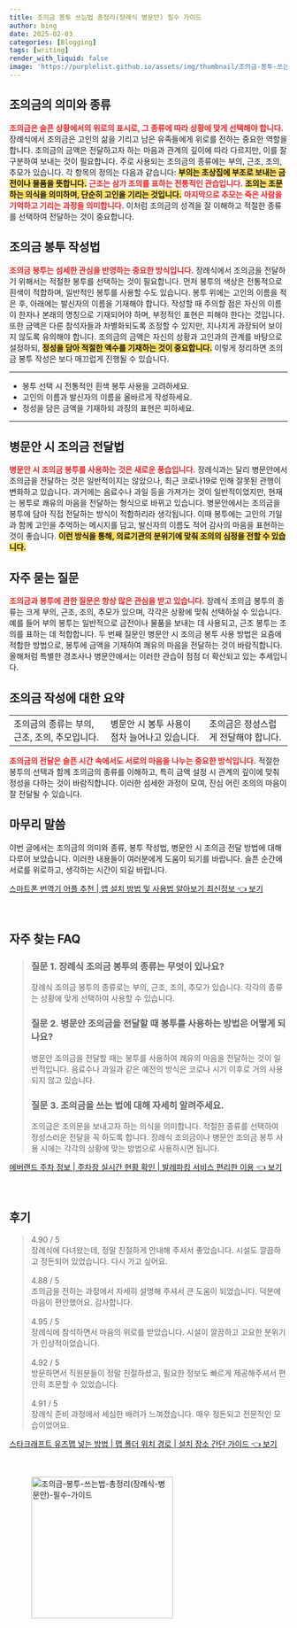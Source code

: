 ```yaml
---
title: 조의금 봉투 쓰는법 총정리(장례식 병문안) 필수 가이드
author: bing
date: 2025-02-03
categories: [Blogging]
tags: [writing]
render_with_liquid: false
image: 'https://purplelist.github.io/assets/img/thumbnail/조의금-봉투-쓰는법-총정리(장례식-병문안)-필수-가이드.webp'
---
```



<h2 id='조의금의 의미와 종류'>조의금의 의미와 종류</h2>

<p><b><span style="color: #ee2323;">조의금은 슬픈 상황에서의 위로의 표시로, 그 종류에 따라 상황에 맞게 선택해야 합니다.</span></b> 장례식에서 조의금은 고인의 삶을 기리고 남은 유족들에게 위로를 전하는 중요한 역할을 합니다. 조의금의 금액은 전달하고자 하는 마음과 관계의 깊이에 따라 다르지만, 이를 잘 구분하여 보내는 것이 필요합니다. 주로 사용되는 조의금의 종류에는 부의, 근조, 조의, 추모가 있습니다. 각 항목의 정의는 다음과 같습니다: <b><span style="background-color: #ffe066;">부의는 초상집에 부조로 보내는 금전이나 물품을 뜻합니다.</span></b> <b><span style="color: #ee2323;">근조는 삼가 조의를 표하는 전통적인 관습입니다.</span></b> <b><span style="background-color: #ffe066;">조의는 조문하는 의식을 의미하며, 단순히 고인을 기리는 것입니다.</span></b> <b><span style="color: #ee2323;">마지막으로 추모는 죽은 사람을 기억하고 기리는 과정을 의미합니다.</span></b> 이처럼 조의금의 성격을 잘 이해하고 적절한 종류를 선택하여 전달하는 것이 중요합니다.</p>

<h2 id='조의금 봉투 작성법'>조의금 봉투 작성법</h2>

<p><b><span style="color: #ee2323;">조의금 봉투는 섬세한 관심을 반영하는 중요한 방식입니다.</span></b> 장례식에서 조의금을 전달하기 위해서는 적절한 봉투를 선택하는 것이 필요합니다. 먼저 봉투의 색상은 전통적으로 흰색이 적합하며, 일반적인 봉투를 사용할 수도 있습니다. 봉투 위에는 고인의 이름을 적은 후, 아래에는 발신자의 이름을 기재해야 합니다. 작성할 때 주의할 점은 자신의 이름이 한자나 본래의 명칭으로 기재되어야 하며, 부정적인 표현은 피해야 한다는 것입니다. 또한 금액은 다른 참석자들과 차별화되도록 조정할 수 있지만, 지나치게 과장되어 보이지 않도록 유의해야 합니다. 조의금의 금액은 자신의 상황과 고인과의 관계를 바탕으로 설정하되, <b><span style="background-color: #ffe066;">정성을 담아 적절한 액수를 기재하는 것이 중요합니다.</span></b> 이렇게 정리하면 조의금 봉투 작성은 보다 매끄럽게 진행될 수 있습니다.</p>

<hr />

<ul>
    <li>봉투 선택 시 전통적인 흰색 봉투 사용을 고려하세요.</li>
    <li>고인의 이름과 발신자의 이름을 올바르게 작성하세요.</li>
    <li>정성을 담은 금액을 기재하되 과징의 표현은 피하세요.</li>
</ul>

<hr />

<h2 id='병문안 시 조의금 전달법'>병문안 시 조의금 전달법</h2>

<p><b><span style="color: #ee2323;">병문안 시 조의금 봉투를 사용하는 것은 새로운 풍습입니다.</span></b> 장례식과는 달리 병문안에서 조의금을 전달하는 것은 일반적이지는 않았으나, 최근 코로나19로 인해 잘못된 관행이 변화하고 있습니다. 과거에는 음료수나 과일 등을 가져가는 것이 일반적이었지만, 현재는 봉투로 쾌유의 마음을 전달하는 형식으로 바뀌고 있습니다. 병문안에서는 조의금을 봉투에 담아 직접 전달하는 방식이 적합하리라 생각됩니다. 이때 봉투에는 고인의 기일과 함께 고인을 추억하는 메시지를 담고, 발신자의 이름도 적어 감사의 마음을 표현하는 것이 좋습니다. <b><span style="background-color: #ffe066;">이런 방식을 통해, 의료기관의 분위기에 맞춰 조의의 심정을 전할 수 있습니다.</span></b></p>

<h2 id='자주 묻는 질문'>자주 묻는 질문</h2>

<p><b><span style="color: #ee2323;">조의금과 봉투에 관한 질문은 항상 많은 관심을 받고 있습니다.</span></b> 장례식 조의금 봉투의 종류는 크게 부의, 근조, 조의, 추모가 있으며, 각각은 상황에 맞춰 선택하실 수 있습니다. 예를 들어 부의 봉투는 일반적으로 금전이나 물품을 보내는 데 사용되고, 근조 봉투는 조의를 표하는 데 적합합니다. 두 번째 질문인 병문안 시 조의금 봉투 사용 방법은 요즘에 적합한 방법으로, 봉투에 금액을 기재하여 쾌유의 마음을 전달하는 것이 바람직합니다. 올해처럼 특별한 경조사나 병문안에서는 이러한 관습이 점점 더 확산되고 있는 추세입니다.</p>

<h2 id='조의금 작성에 대한 요약'>조의금 작성에 대한 요약</h2>

<table>
    <tr>
        <td>조의금의 종류는 부의, 근조, 조의, 추모입니다.</td>
        <td>병문안 시 봉투 사용이 점차 늘어나고 있습니다.</td>
        <td>조의금은 정성스럽게 전달해야 합니다.</td>
    </tr>
</table>

<p><b><span style="color: #ee2323;">조의금의 전달은 슬픈 시간 속에서도 서로의 마음을 나누는 중요한 방식입니다.</span></b> 적절한 봉투의 선택과 함께 조의금의 종류를 이해하고, 특히 금액 설정 시 관계의 깊이에 맞춰 정성을 다하는 것이 바람직합니다. 이러한 섬세한 과정이 모여, 진심 어린 조의의 마음이 잘 전달될 수 있습니다.</p>

<h2 id='마무리 말씀'>마무리 말씀</h2>

<p>이번 글에서는 조의금의 의미와 종류, 봉투 작성법, 병문안 시 조의금 전달 방법에 대해 다루어 보았습니다. 이러한 내용들이 여러분에게 도움이 되기를 바랍니다. 슬픈 순간에 서로를 위로하고, 생각하는 시간이 되길 바랍니다.</p>


<p><a class="click-button" title="스마트폰 번역기 어플 추천 | 앱 설치 방법 및 사용법 알아보기 최신정보" href="https://purplelist.github.io/posts/%EC%8A%A4%EB%A7%88%ED%8A%B8%ED%8F%B0-%EB%B2%88%EC%97%AD%EA%B8%B0-%EC%96%B4%ED%94%8C-%EC%B6%94%EC%B2%9C-%EC%95%B1-%EC%84%A4%EC%B9%98-%EB%B0%A9%EB%B2%95-%EB%B0%8F-%EC%82%AC%EC%9A%A9%EB%B2%95-%EC%95%8C%EC%95%84%EB%B3%B4%EA%B8%B0-%EC%B5%9C%EC%8B%A0%EC%A0%95%EB%B3%B4/" rel="dofollow">스마트폰 번역기 어플 추천 | 앱 설치 방법 및 사용법 알아보기 최신정보 👈 보기</a></p><br>
<h2 id='자주_찾는_FAQ'>자주 찾는 FAQ</h2>
<div itemscope="" itemtype="https://schema.org/FAQPage"> 
<blockquote> 
<div itemscope="" itemprop="mainEntity" itemtype="https://schema.org/Question"> 
<h3 itemprop="name">질문 1. 장례식 조의금 봉투의 종류는 무엇이 있나요?</h3> 
<div itemscope="" itemprop="acceptedAnswer" itemtype="https://schema.org/Answer"> 
<span itemprop="text"> 
<p>장례식 조의금 봉투의 종류로는 부의, 근조, 조의, 추모가 있습니다. 각각의 종류는 상황에 맞게 선택하여 사용할 수 있습니다.</p> 
</span> 
</div> 
</div> 
<div itemscope="" itemprop="mainEntity" itemtype="https://schema.org/Question"> 
<h3 itemprop="name">질문 2. 병문안 조의금을 전달할 때 봉투를 사용하는 방법은 어떻게 되나요?</h3> 
<div itemscope="" itemprop="acceptedAnswer" itemtype="https://schema.org/Answer"> 
<span itemprop="text"> 
<p>병문안 조의금을 전달할 때는 봉투를 사용하여 쾌유의 마음을 전달하는 것이 일반적입니다. 음료수나 과일과 같은 예전의 방식은 코로나 시기 이후로 거의 사용되지 않고 있습니다.</p> 
</span> 
</div> 
</div> 
<div itemscope="" itemprop="mainEntity" itemtype="https://schema.org/Question"> 
<h3 itemprop="name">질문 3. 조의금을 쓰는 법에 대해 자세히 알려주세요.</h3> 
<div itemscope="" itemprop="acceptedAnswer" itemtype="https://schema.org/Answer"> 
<span itemprop="text"> 
<p>조의금은 조의문을 보내고자 하는 의식을 의미합니다. 적절한 종류를 선택하여 정성스러운 전달을 꼭 하도록 합니다. 장례식 조의금이나 병문안 조의금 봉투 사용 시에는 각각의 상황에 맞는 방법으로 사용하시면 됩니다.</p> 
</span> 
</div> 
</div> 
</blockquote> 
</div>
<p><a class="click-button" title="에버랜드 주차 정보 | 주차장 실시간 현황 확인 | 발레파킹 서비스 편리한 이용" href="https://purplelist.github.io/posts/%EC%97%90%EB%B2%84%EB%9E%9C%EB%93%9C-%EC%A3%BC%EC%B0%A8-%EC%A0%95%EB%B3%B4-%EC%A3%BC%EC%B0%A8%EC%9E%A5-%EC%8B%A4%EC%8B%9C%EA%B0%84-%ED%98%84%ED%99%A9-%ED%99%95%EC%9D%B8-%EB%B0%9C%EB%A0%88%ED%8C%8C%ED%82%B9-%EC%84%9C%EB%B9%84%EC%8A%A4-%ED%8E%B8%EB%A6%AC%ED%95%9C-%EC%9D%B4%EC%9A%A9/" rel="dofollow">에버랜드 주차 정보 | 주차장 실시간 현황 확인 | 발레파킹 서비스 편리한 이용 👈 보기</a></p><br>
<h2 id='후기'>후기</h2>
<div itemscope itemtype="https://schema.org/Product">
  <blockquote>
  <div itemprop="review" itemscope itemtype="https://schema.org/Review">
      <div itemprop="reviewRating" itemscope itemtype="https://schema.org/Rating"> <span itemprop="ratingValue">4.90</span> / <span itemprop="bestRating">5</span> </div>
      <span itemprop="reviewBody">장례식에 다녀왔는데, 정말 친절하게 안내해 주셔서 좋았습니다. 시설도 깔끔하고 정돈되어 있었습니다. 다시 가고 싶어요.</span>
  </div>
  <br>
  <div itemprop="review" itemscope itemtype="https://schema.org/Review">
      <div itemprop="reviewRating" itemscope itemtype="https://schema.org/Rating"> <span itemprop="ratingValue">4.88</span> / <span itemprop="bestRating">5</span> </div>
      <span itemprop="reviewBody">조의금을 전하는 과정에서 자세히 설명해 주셔서 큰 도움이 되었습니다. 덕분에 마음이 편안했어요. 감사합니다.</span>
  </div>
  <br>
  <div itemprop="review" itemscope itemtype="https://schema.org/Review">
      <div itemprop="reviewRating" itemscope itemtype="https://schema.org/Rating"> <span itemprop="ratingValue">4.95</span> / <span itemprop="bestRating">5</span> </div>
      <span itemprop="reviewBody">장례식에 참석하면서 마음의 위로를 받았습니다. 시설이 깔끔하고 고요한 분위기가 인상적이었습니다.</span>
  </div>
  <br>
  <div itemprop="review" itemscope itemtype="https://schema.org/Review">
      <div itemprop="reviewRating" itemscope itemtype="https://schema.org/Rating"> <span itemprop="ratingValue">4.92</span> / <span itemprop="bestRating">5</span> </div>
      <span itemprop="reviewBody">방문하면서 직원분들이 정말 친절하셨고, 필요한 정보도 빠르게 제공해주셔서 편안히 조문할 수 있었습니다.</span>
  </div>
  <br>
  <div itemprop="review" itemscope itemtype="https://schema.org/Review">
      <div itemprop="reviewRating" itemscope itemtype="https://schema.org/Rating"> <span itemprop="ratingValue">4.91</span> / <span itemprop="bestRating">5</span> </div>
      <span itemprop="reviewBody">장례식 준비 과정에서 세심한 배려가 느껴졌습니다. 매우 정돈되고 전문적인 모습이었어요.</span>
  </div>
  </blockquote>
</div>
<p><a class="click-button" title="스타크래프트 유즈맵 넣는 방법 | 맵 폴더 위치 경로 | 설치 장소 간단 가이드" href="https://purplelist.github.io/posts/%EC%8A%A4%ED%83%80%ED%81%AC%EB%9E%98%ED%94%84%ED%8A%B8-%EC%9C%A0%EC%A6%88%EB%A7%B5-%EB%84%A3%EB%8A%94-%EB%B0%A9%EB%B2%95-%EB%A7%B5-%ED%8F%B4%EB%8D%94-%EC%9C%84%EC%B9%98-%EA%B2%BD%EB%A1%9C-%EC%84%A4%EC%B9%98-%EC%9E%A5%EC%86%8C-%EA%B0%84%EB%8B%A8-%EA%B0%80%EC%9D%B4%EB%93%9C/" rel="dofollow">스타크래프트 유즈맵 넣는 방법 | 맵 폴더 위치 경로 | 설치 장소 간단 가이드 👈 보기</a></p><br>
<figure class="image"><img src="https://purplelist.github.io/assets/img/thumbnail/조의금-봉투-쓰는법-총정리(장례식-병문안)-필수-가이드.webp" alt="조의금-봉투-쓰는법-총정리(장례식-병문안)-필수-가이드" width="256" height="256"></figure>